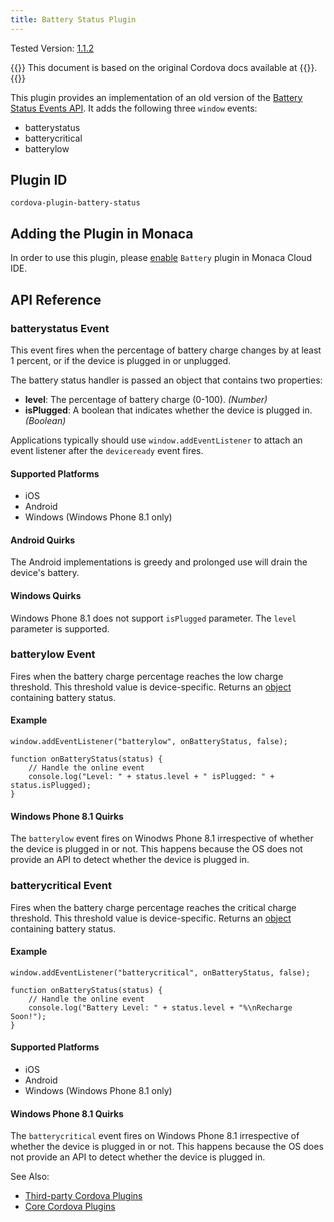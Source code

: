 ```yaml
---
title: Battery Status Plugin
---
```


Tested Version:
[1.1.2](https://github.com/apache/cordova-plugin-battery-status/releases/tag/1.1.2)

{{<note>}}
This document is based on the original Cordova docs available at {{<link title="Cordova Docs" href="https://github.com/apache/cordova-plugin-battery-status">}}.
{{</note>}}


This plugin provides an implementation of an old version of the [Battery
Status Events
API](http://www.w3.org/TR/2011/WD-battery-status-20110915/). It adds the
following three `window` events:

-   batterystatus
-   batterycritical
-   batterylow

Plugin ID
---------

    cordova-plugin-battery-status

Adding the Plugin in Monaca
---------------------------

In order to use this plugin, please [enable](/en/monaca_ide/manual/dependencies/cordova_plugin/#add-plugins)
`Battery` plugin in Monaca Cloud IDE.

API Reference
-------------

### batterystatus Event

This event fires when the percentage of battery charge changes by at
least 1 percent, or if the device is plugged in or unplugged.

The battery status handler is passed an object that contains two
properties:

-   **level**: The percentage of battery charge (0-100). *(Number)*
-   **isPlugged**: A boolean that indicates whether the device is
    plugged in. *(Boolean)*

Applications typically should use `window.addEventListener` to attach an
event listener after the `deviceready` event fires.

#### Supported Platforms

-   iOS
-   Android
-   Windows (Windows Phone 8.1 only)

#### Android Quirks

<div class="admonition warning">

The Android implementations is greedy and prolonged use will drain the
device's battery.

</div>

#### Windows Quirks

Windows Phone 8.1 does not support `isPlugged` parameter. The `level`
parameter is supported.

### batterylow Event

Fires when the battery charge percentage reaches the low charge
threshold. This threshold value is device-specific. Returns an
[object](#status-object) containing battery status.

#### Example

    window.addEventListener("batterylow", onBatteryStatus, false);

    function onBatteryStatus(status) {
        // Handle the online event
        console.log("Level: " + status.level + " isPlugged: " + status.isPlugged);
    }

#### Windows Phone 8.1 Quirks

The `batterylow` event fires on Winodws Phone 8.1 irrespective of
whether the device is plugged in or not. This happens because the OS
does not provide an API to detect whether the device is plugged in.

### batterycritical Event

Fires when the battery charge percentage reaches the critical charge
threshold. This threshold value is device-specific. Returns an
[object](#status-object) containing battery status.

#### Example

    window.addEventListener("batterycritical", onBatteryStatus, false);

    function onBatteryStatus(status) {
        // Handle the online event
        console.log("Battery Level: " + status.level + "%\nRecharge Soon!");
    }

#### Supported Platforms

-   iOS
-   Android
-   Windows (Windows Phone 8.1 only)

#### Windows Phone 8.1 Quirks

The `batterycritical` event fires on Windows Phone 8.1 irrespective of
whether the device is plugged in or not. This happens because the OS
does not provide an API to detect whether the device is plugged in.

See Also:

- [Third-party Cordova Plugins](../../third_party_phonegap)
- [Core Cordova Plugins](../../cordova_6.5)
